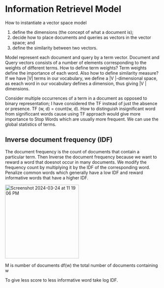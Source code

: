 # Information Retrievel Model 

How to instantiate a vector space model
1. define the dimensions (the concept of what a document is);
2. decide how to place documents and queries as vectors in the vector space; and
3. define the similarity between two vectors.

Model represent each document and query by a term vector. Document and Query vectors consists of a number of elements corresponding to the weights of different terms. How to define term weights? Term weights define the importance of each word. Also how to define similarity measure?
If we have |V| terms in our vocabulary, we define a |V |-dimensional space, as eeach word in our vocabulary defines a dimension, thus giving |V | dimensions.

Consider multiple occurrences of a term in a document as opposed to binary representation; I have considered the TF instead of just the absence or presence.
TF (w, d) = count(w, d).
How to distinguish insignificant word from significcant words cause using TF approach would give more importance to Stop Words which are usually more frequent. We can use the global statistics of terms. 

## Inverse document frequency (IDF) 
The document frequency is the count of documents that contain a particular term. Then Inverse the document frequency because we want to reward a word that doesnot occur in many documents. We modify the frequency count by multiplying it by the IDF of the corresponding word. Penalize common words which generally have a low IDF and reward informative words that have a higher IDF.

<img width="240" alt="Screenshot 2024-03-24 at 11 19 06 PM" src="https://github.com/Goat8/vector_space_model/assets/8699044/25c3986d-cd9b-4646-83f6-2a7f228bba04">

M is number of documents
df(w) the total number of documents containing w

To give less score to less informative word take log IDF. 

